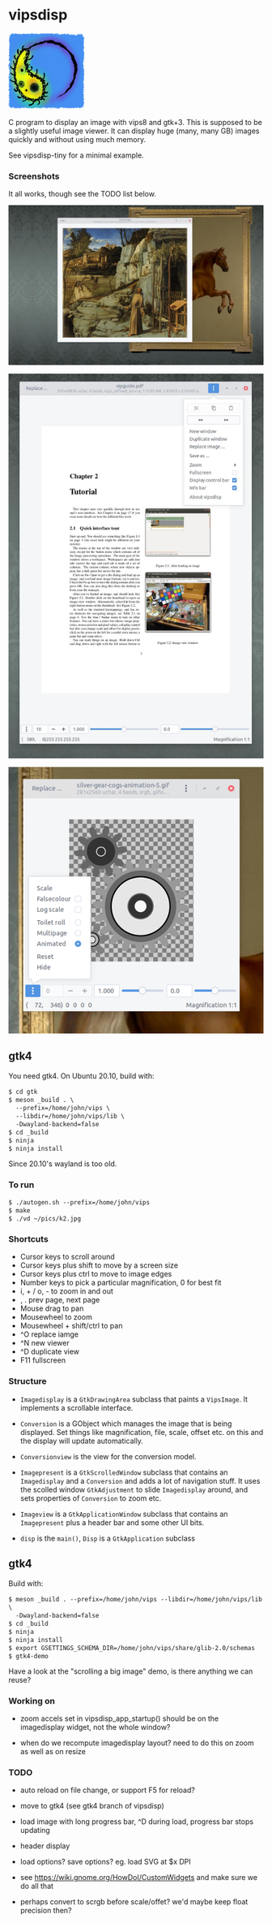 # vipsdisp

<img src="vipsdisp-icon.png" width="150" height="150">

C program to display an image with vips8 and gtk+3. This is supposed to be
a slightly useful image viewer. It can display huge (many, many GB) images
quickly and without using much memory.

See vipsdisp-tiny for a minimal example.

### Screenshots

It all works, though see the TODO list below.

[![Screenshot](images/shot1.jpg)](images/shot1.jpg)

[![Screenshot](images/shot2.jpg)](images/shot2.jpg)

[![Screenshot](images/shot3.png)](images/shot3.png)

## gtk4

You need gtk4. On Ubuntu 20.10, build with:

```
$ cd gtk
$ meson _build . \
  --prefix=/home/john/vips \
  --libdir=/home/john/vips/lib \
  -Dwayland-backend=false
$ cd _build
$ ninja
$ ninja install
```

Since 20.10's wayland is too old.

### To run

```
$ ./autogen.sh --prefix=/home/john/vips 
$ make
$ ./vd ~/pics/k2.jpg
```

### Shortcuts

* Cursor keys to scroll around
* Cursor keys plus shift to move by a screen size
* Cursor keys plus ctrl to move to image edges
* Number keys to pick a particular magnification, 0 for best fit
* i, + / o, - to zoom in and out
* , . prev page, next page
* Mouse drag to pan
* Mousewheel to zoom
* Mousewheel + shift/ctrl to pan
* ^O replace iamge
* ^N new viewer
* ^D duplicate view
* F11 fullscreen

### Structure

* `Imagedisplay` is a `GtkDrawingArea` subclass that paints a `VipsImage`. It
implements a scrollable interface.

* `Conversion` is a GObject which manages the image that is being
displayed. Set things like magnification, file, scale, offset etc. on this
and the display will update automatically.

* `Conversionview` is the view for the conversion model.

* `Imagepresent` is a `GtkScrolledWindow` subclass that contains an
`Imagedisplay` and a `Conversion` and adds a lot of navigation stuff. It
uses the scolled window `GtkAdjustment` to slide `Imagedisplay` around,
and sets properties of `Conversion` to zoom etc.

* `Imageview` is a `GtkApplicationWindow` subclass that contains an
`Imagepresent` plus a header bar and some other UI bits.

* `disp` is the `main()`, `Disp` is a `GtkApplication` subclass

## gtk4

Build with:

```
$ meson _build . --prefix=/home/john/vips --libdir=/home/john/vips/lib \
  -Dwayland-backend=false
$ cd _build
$ ninja
$ ninja install
$ export GSETTINGS_SCHEMA_DIR=/home/john/vips/share/glib-2.0/schemas
$ gtk4-demo
```

Have a look at the "scrolling a big image" demo, is there anything we can
reuse?

### Working on

- zoom accels set in vipsdisp_app_startup() should be on the imagedisplay
  widget, not the whole window?

- when do we recompute imagedisplay layout? need to do this on zoom as well as
  on resize

### TODO

- auto reload on file change, or support F5 for reload?

- move to gtk4 (see gtk4 branch of vipsdisp)

- load image with long progress bar, ^D during load, progress bar stops
  updating

- header display

- load options? save options? eg. load SVG at $x DPI

- see https://wiki.gnome.org/HowDoI/CustomWidgets and make sure we do all that

- perhaps convert to scrgb before scale/offet? we'd maybe keep float precision
  then?
